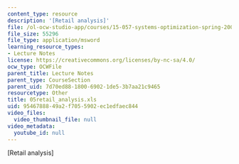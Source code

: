 ```yaml
---
content_type: resource
description: '[Retail analysis]'
file: /ol-ocw-studio-app/courses/15-057-systems-optimization-spring-2003/9546788849a2f7055902ec1edfaec844_05retail_analysis.xls
file_size: 55296
file_type: application/msword
learning_resource_types:
- Lecture Notes
license: https://creativecommons.org/licenses/by-nc-sa/4.0/
ocw_type: OCWFile
parent_title: Lecture Notes
parent_type: CourseSection
parent_uid: 7d70ed88-1800-6902-1de5-3b7aa21c9465
resourcetype: Other
title: 05retail_analysis.xls
uid: 95467888-49a2-f705-5902-ec1edfaec844
video_files:
  video_thumbnail_file: null
video_metadata:
  youtube_id: null
---
```

[Retail analysis]